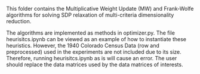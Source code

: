 This folder contains the Multiplicative Weight Update (MW) and Frank-Wolfe algorithms for solving SDP relaxation of multi-criteria dimensionality reduction.

The algorithms are implemented as methods in optimizer.py. 
The file heurisitcs.ipynb can be viewed as an example of how to instantiate these heuristics.
However, the 1940 Colorado Census Data (row and preprocessed) used in the experiments are not included due to its size. 
Therefore, running heurisitcs.ipynb as is will cause an error.
The user should replace the data matrices used by the data matrices of interests.
